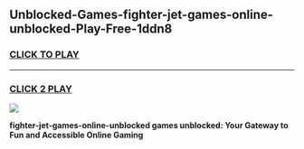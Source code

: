 
## Unblocked-Games-fighter-jet-games-online-unblocked-Play-Free-1ddn8
<h3>
<a href="https://premium76.site?title=fighter-jet-games-online-unblocked&ref=24M">CLICK TO PLAY</a></h3>
<hr>

<h3>
<a href="https://premium76.site?title=fighter-jet-games-online-unblocked&ref=24M">CLICK 2 PLAY</a>
  
</h3>

<a href="https://premium76.site?title=fighter-jet-games-online-unblocked&ref=24M"><img src="https://clearcache.store/games.png"></a>


**fighter-jet-games-online-unblocked games unblocked: Your Gateway to Fun and Accessible Online Gaming**
